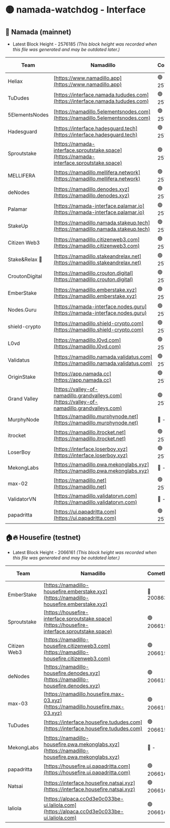 # 🟡 namada-watchdog - Interface

## 🚀 Namada (mainnet)
- Latest Block Height - 2576185 *(This block height was recorded when this file was generated and may be outdated later.)*

| Team | Namadillo | CometBFT | Indexer | MASP Indexer |
|-|-|-|-|-|
| Heliax | [https://www.namadillo.app](https://www.namadillo.app) | 🟢 2576165 | 🟢 2576164 | 🟢 2576164 |
| TuDudes | [https://interface.namada.tududes.com](https://interface.namada.tududes.com) | 🟢 2576165 | 🟢 2576165 | 🟢 2576164 |
| 5ElementsNodes | [https://namadillo.5elementsnodes.com](https://namadillo.5elementsnodes.com) | 🟢 2576165 | 🟢 2576165 | 🟢 2576165 |
| Hadesguard | [https://interface.hadesguard.tech](https://interface.hadesguard.tech) | 🟢 2576166 | 🟢 2576166 | 🟢 2576165 |
| Sproutstake | [https://namada-interface.sproutstake.space](https://namada-interface.sproutstake.space) | 🟢 2576166 | 🔴 2513702 | 🔴 - |
| MELLIFERA | [https://namadillo.mellifera.network](https://namadillo.mellifera.network) | 🟢 2576169 | 🟢 2576169 | 🟢 2576169 |
| deNodes | [https://namadillo.denodes.xyz](https://namadillo.denodes.xyz) | 🟢 2576170 | 🟢 2576170 | 🟢 2576170 |
| Palamar | [https://namada-interface.palamar.io](https://namada-interface.palamar.io) | 🟢 2576171 | 🟢 2576171 | 🟢 2576171 |
| StakeUp | [https://namadillo.namada.stakeup.tech](https://namadillo.namada.stakeup.tech) | 🟢 2576171 | 🟢 2576171 | 🟢 2576171 |
| Citizen Web3 | [https://namadillo.citizenweb3.com](https://namadillo.citizenweb3.com) | 🟢 2576172 | 🟢 2576172 | 🟢 2576172 |
| Stake&Relax 🦥 | [https://namadillo.stakeandrelax.net](https://namadillo.stakeandrelax.net) | 🟢 2576173 | 🟢 2576172 | 🟢 2576173 |
| CroutonDigital | [https://namadillo.crouton.digital](https://namadillo.crouton.digital) | 🟢 2576173 | 🟢 2576173 | 🟢 2576173 |
| EmberStake | [https://namadillo.emberstake.xyz](https://namadillo.emberstake.xyz) | 🟢 2576174 | 🟢 2576174 | 🟢 2576174 |
| Nodes.Guru | [https://namada-interface.nodes.guru](https://namada-interface.nodes.guru) | 🟢 2576174 | 🟢 2576174 | 🟢 2576174 |
| shield-crypto | [https://namadillo.shield-crypto.com](https://namadillo.shield-crypto.com) | 🟢 2576175 | 🟢 2576175 | 🟢 2576174 |
| L0vd | [https://namadillo.l0vd.com](https://namadillo.l0vd.com) | 🟢 2576176 | 🟢 2576175 | 🟢 2576175 |
| Validatus | [https://namadillo.namada.validatus.com](https://namadillo.namada.validatus.com) | 🟢 2576176 | 🟢 2576176 | 🟢 2576176 |
| OriginStake | [https://app.namada.cc](https://app.namada.cc) | 🟢 2576177 | 🟢 2576177 | 🟢 2576177 |
| Grand Valley | [https://valley-of-namadillo.grandvalleys.com](https://valley-of-namadillo.grandvalleys.com) | 🟢 2576177 | 🟢 2576177 | 🟢 2576177 |
| MurphyNode | [https://namadillo.murphynode.net](https://namadillo.murphynode.net) | 🔴 - | 🔴 - | 🔴 - |
| itrocket | [https://namadillo.itrocket.net](https://namadillo.itrocket.net) | 🟢 2576180 | 🟢 2576180 | 🟢 2576180 |
| LoserBoy | [https://interface.loserboy.xyz](https://interface.loserboy.xyz) | 🟢 2576180 | 🟢 2576180 | 🟢 2576180 |
| MekongLabs | [https://namadillo.pwa.mekonglabs.xyz](https://namadillo.pwa.mekonglabs.xyz) | 🔴 - | 🔴 - | 🔴 - |
| max-02 | [https://namadillo.net](https://namadillo.net) | 🟢 2576183 | 🟢 2576183 | 🟢 2576183 |
| ValidatorVN | [https://namadillo.validatorvn.com](https://namadillo.validatorvn.com) | 🔴 - | 🔴 - | 🔴 - |
| papadritta | [https://ui.papadritta.com](https://ui.papadritta.com) | 🟢 2576185 | 🟢 2576185 | 🟢 2576185 |

## 🏠🔥 Housefire (testnet)
- Latest Block Height - 2066161 *(This block height was recorded when this file was generated and may be outdated later.)*

| Team | Namadillo | CometBFT | Indexer | MASP Indexer |
|-|-|-|-|-|
| EmberStake | [https://namadillo-housefire.emberstake.xyz](https://namadillo-housefire.emberstake.xyz) | 🔴 2008636 | 🔴 - | 🔴 - |
| Sproutstake | [https://housefire-interface.sproutstake.space](https://housefire-interface.sproutstake.space) | 🟢 2066156 | 🟢 2066156 | 🟢 2066156 |
| Citizen Web3 | [https://namadillo-housefire.citizenweb3.com](https://namadillo-housefire.citizenweb3.com) | 🟢 2066157 | 🟢 2066157 | 🟢 2066157 |
| deNodes | [https://namadillo-housefire.denodes.xyz](https://namadillo-housefire.denodes.xyz) | 🟢 2066157 | 🟢 2066157 | 🟢 2066157 |
| max-03 | [https://namadillo.housefire.max-03.xyz](https://namadillo.housefire.max-03.xyz) | 🟢 2066158 | 🟢 2066158 | 🟢 2066158 |
| TuDudes | [https://interface.housefire.tududes.com](https://interface.housefire.tududes.com) | 🟢 2066158 | 🟢 2066158 | 🟢 2066158 |
| MekongLabs | [https://namadillo-housefire.pwa.mekonglabs.xyz](https://namadillo-housefire.pwa.mekonglabs.xyz) | 🔴 - | 🔴 - | 🔴 - |
| papadritta | [https://housefire.ui.papadritta.com](https://housefire.ui.papadritta.com) | 🟢 2066160 | 🟢 2066160 | 🟢 2066160 |
| Natsai | [https://interface.housefire.natsai.xyz](https://interface.housefire.natsai.xyz) | 🟢 2066161 | 🟢 2066161 | 🟢 2066161 |
| laliola | [https://alpaca.cc0d3e0c033be-ui.laliola.com](https://alpaca.cc0d3e0c033be-ui.laliola.com) | 🟢 2066161 | 🟢 2066161 | 🟢 2066161 |

